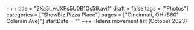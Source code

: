 +++
title = "2Xa5i_wJXPs5U0B1Os59.avif"
draft = false
tags = ["Photos"]
categories = ["ShowBiz Pizza Place"]
pages = ["Cincinnati, OH (8801 Colerain Ave)"]
startDate = ""
+++
Helens movement list (October 2023)
